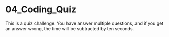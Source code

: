 # 04_Coding_Quiz
This is a quiz challenge. You have answer multiple questions, and if you get an answer wrong, the time will be subtracted by ten seconds.
